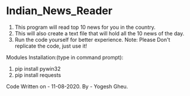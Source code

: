 # Indian_News_Reader
1. This program will read top 10 news for you in the country.
2. This will also create a text file that will hold all the 10 news of the day.
3. Run the code yourself for better experience. 
Note: Please Don't replicate the code, just use it!

Modules Installation:(type in command prompt):
1. pip install pywin32
2. pip install requests

Code Written on - 11-08-2020. 
By - Yogesh Gheu.
